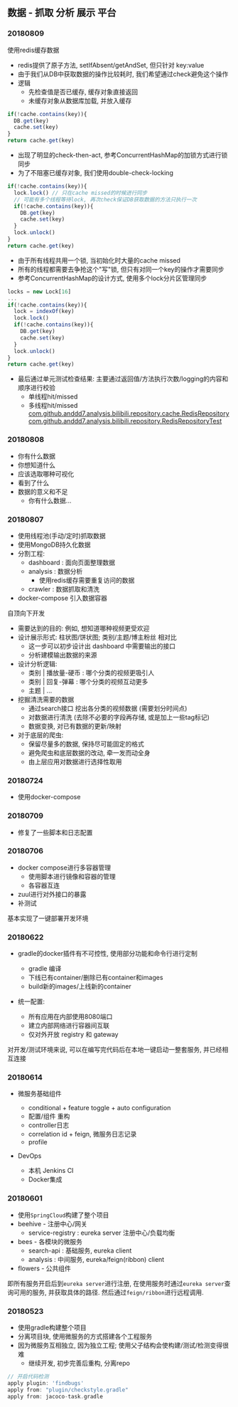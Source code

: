 ## 数据 - 抓取 分析 展示 平台
### 20180809 
使用redis缓存数据
- redis提供了原子方法, setIfAbsent/getAndSet, 但只针对 key:value
- 由于我们从DB中获取数据的操作比较耗时, 我们希望通过check避免这个操作
- 逻辑
  - 先检查值是否已缓存, 缓存对象直接返回
  - 未缓存对象从数据库加载, 并放入缓存
```javascript
if(!cache.contains(key)){
  DB.get(key)
  cache.set(key)
}
return cache.get(key)
```
- 出现了明显的check-then-act, 参考ConcurrentHashMap的加锁方式进行锁同步
- 为了不阻塞已缓存对象, 我们使用double-check-locking
```javascript
if(!cache.contains(key)){
  lock.lock() // 只在cache missed的时候进行同步
  // 可能有多个线程等待lock, 再次check保证DB获取数据的方法只执行一次
  if(!cache.contains(key)){     
    DB.get(key)
    cache.set(key)
  }
  lock.unlock()
}
return cache.get(key)
```
- 由于所有线程共用一个锁, 当初始化时大量的cache missed
- 所有的线程都需要去争抢这个"写"锁, 但只有对同一个key的操作才需要同步
- 参考ConcurrentHashMap的设计方式, 使用多个lock分片区管理同步
```javascript
locks = new Lock[16]
...
if(!cache.contains(key)){
  lock = indexOf(key)
  lock.lock()
  if(!cache.contains(key)){     
    DB.get(key)
    cache.set(key)
  }
  lock.unlock()
}
return cache.get(key)
```
- 最后通过单元测试检查结果: 主要通过返回值/方法执行次数/logging的内容和顺序进行校验
  - 单线程hit/missed
  - 多线程hit/missed
[com.github.anddd7.analysis.bilibili.repository.cache.RedisRepository]() 
[com.github.anddd7.analysis.bilibili.repository.RedisRepositoryTest]()


### 20180808
- 你有什么数据
- 你想知道什么
- 应该选取哪种可视化
- 看到了什么
- 数据的意义和不足
  - 你有什么数据...

### 20180807
* 使用线程池(手动/定时)抓取数据
* 使用MongoDB持久化数据
* 分割工程:
  * dashboard : 面向页面整理数据
  * analysis : 数据分析
    * 使用redis缓存需要重复访问的数据
  * crawler : 数据抓取和清洗
* docker-compose 引入数据容器


自顶向下开发
- 需要达到的目的: 例如, 想知道哪种视频更受欢迎
- 设计展示形式: 柱状图/饼状图; 类别/主题/博主粉丝 相对比
  - 这一步可以初步设计出 dashboard 中需要输出的接口
  - 分析建模输出数据的来源
- 设计分析逻辑: 
  - 类别 | 播放量-硬币 : 哪个分类的视频更吸引人
  - 类别 | 回复-弹幕 : 哪个分类的视频互动更多
  - 主题 | ...
- 挖掘清洗需要的数据 
  - 通过search接口 挖出各分类的视频数据 (需要划分时间点)
  - 对数据进行清洗 (去除不必要的字段再存储, 或是加上一些tag标记)
  - 数据变换, 对已有数据的更新/映射
- 对于底层的爬虫: 
  - 保留尽量多的数据, 保持尽可能固定的格式
  - 避免爬虫和底层数据的改动, 牵一发而动全身
  - 由上层应用对数据进行选择性取用

### 20180724
* 使用docker-compose

### 20180709
* 修复了一些脚本和日志配置

### 20180706
* docker compose进行多容器管理
  * 使用脚本进行镜像和容器的管理
  * 各容器互连
* zuul进行对外接口的暴露
* 补测试

基本实现了一键部署开发环境

### 20180622
* gradle的docker插件有不可控性, 使用部分功能和命令行进行定制
  * gradle 编译
  * 下线已有container/删除已有container和images
  * build新的images/上线新的container

* 统一配置:
  * 所有应用在内部使用8080端口
  * 建立内部网络进行容器间互联
  * 仅对外开放 registry 和 gateway
  
对开发/测试环境来说, 可以在编写完代码后在本地一键启动一整套服务, 并已经相互连接

### 20180614
* 微服务基础组件
  * conditional + feature toggle + auto configuration
  * 配置/组件 重构
  * controller日志
  * correlation id + feign, 微服务日志记录
  * profile
   
* DevOps 
  * 本机 Jenkins CI
  * Docker集成

### 20180601
* 使用`SpringCloud`构建了整个项目
* beehive - 注册中心/网关
  - service-registry : eureka server 注册中心/负载均衡
* bees - 各模块的微服务
  - search-api : 基础服务, eureka client
  - analysis : 中间服务, eureka/feign(ribbon) client
* flowers - 公共组件


即所有服务开启后到`eureka server`进行注册,
 在使用服务时通过`eureka server`查询可用的服务, 并获取具体的路径.
 然后通过`feign/ribbon`进行远程调用.


### 20180523 
* 使用gradle构建整个项目
* 分离项目块, 使用微服务的方式搭建各个工程服务
* 因为微服务互相独立, 因为独立工程; 使用父子结构会使构建/测试/检测变得很难
  * 继续开发, 初步完善后重构, 分离repo
  
```groovy
// 开启代码检测
apply plugin: 'findbugs'
apply from: "plugin/checkstyle.gradle"
apply from: jacoco-task.gradle
```